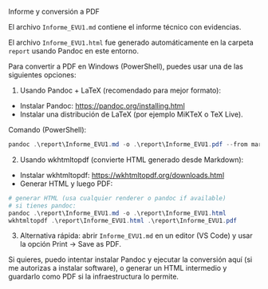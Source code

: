 Informe y conversión a PDF

El archivo `Informe_EVU1.md` contiene el informe técnico con evidencias.

El archivo `Informe_EVU1.html` fue generado automáticamente en la carpeta `report` usando Pandoc en este entorno.

Para convertir a PDF en Windows (PowerShell), puedes usar una de las siguientes opciones:

1) Usando Pandoc + LaTeX (recomendado para mejor formato):

- Instalar Pandoc: https://pandoc.org/installing.html
- Instalar una distribución de LaTeX (por ejemplo MiKTeX o TeX Live).

Comando (PowerShell):

```powershell
pandoc .\report\Informe_EVU1.md -o .\report\Informe_EVU1.pdf --from markdown --pdf-engine=xelatex
```

2) Usando wkhtmltopdf (convierte HTML generado desde Markdown):
- Instalar wkhtmltopdf: https://wkhtmltopdf.org/downloads.html
- Generar HTML y luego PDF:

```powershell
# generar HTML (usa cualquier renderer o pandoc if available)
# si tienes pandoc:
pandoc .\report\Informe_EVU1.md -o .\report\Informe_EVU1.html
wkhtmltopdf .\report\Informe_EVU1.html .\report\Informe_EVU1.pdf
```

3) Alternativa rápida: abrir `Informe_EVU1.md` en un editor (VS Code) y usar la opción Print -> Save as PDF.

Si quieres, puedo intentar instalar Pandoc y ejecutar la conversión aquí (si me autorizas a instalar software), o generar un HTML intermedio y guardarlo como PDF si la infraestructura lo permite.

